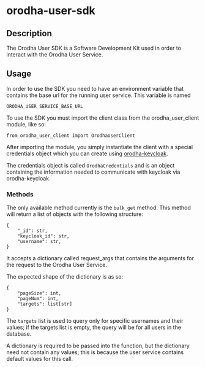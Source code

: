 # orodha-user-sdk

## Description

The Orodha User SDK is a Software Development Kit used in
order to interact with the Orodha User Service.

## Usage

In order to use the SDK you need to have an environment variable that contains the base url for the running user service. This variable is named

`ORODHA_USER_SERVICE_BASE_URL`

To use the SDK you must import the client class from the orodha_user_client module, like so:

`from orodha_user_client import OrodhaUserClient`

After importing the module, you simply instantiate the client with a special credentials object which you can create using [orodha-keycloak](https://pypi.org/project/orodha-keycloak/).

The credentials object is called `OrodhaCredentials` and is an object containing the information needed to communicate with keycloak via orodha-keycloak.

### Methods

The only available method currently is the `bulk_get` method.
This method will return a list of objects with the following structure:

```
{
    "_id": str,
    "keycloak_id": str,
    "username": str,
}
```

It accepts a dictionary called request_args that contains the arguments for the request to the Orodha User Service.

The expected shape of the dictionary is as so:

```
{
    "pageSize": int,
    "pageNum": int,
    "targets": list[str]
}
```

The `targets` list is used to query only for specific usernames and their values; if the targets list is empty, the query will be for all users in the database.

A dictionary is required to be passed into the function, but the dictionary need not contain any values; this is because the user service contains default values for this call.
